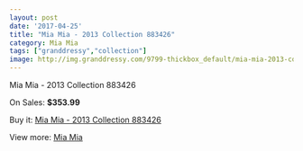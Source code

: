 ```yaml
---
layout: post
date: '2017-04-25'
title: "Mia Mia - 2013 Collection 883426"
category: Mia Mia
tags: ["granddressy","collection"]
image: http://img.granddressy.com/9799-thickbox_default/mia-mia-2013-collection-883426.jpg
---
```

Mia Mia - 2013 Collection 883426

On Sales: **$353.99**
<a href="https://www.granddressy.com/en/mia-mia/8956-mia-mia-2013-collection-883426.html"><amp-img layout="responsive" width="600" height="600" src="//img.granddressy.com/9799-thickbox_default/mia-mia-2013-collection-883426.jpg" alt="Mia Mia - 2013 Collection 883426 0" /></a>

Buy it: [Mia Mia - 2013 Collection 883426](https://www.granddressy.com/en/mia-mia/8956-mia-mia-2013-collection-883426.html "Mia Mia - 2013 Collection 883426")

View more: [Mia Mia](https://www.granddressy.com/en/283-mia-mia "Mia Mia")